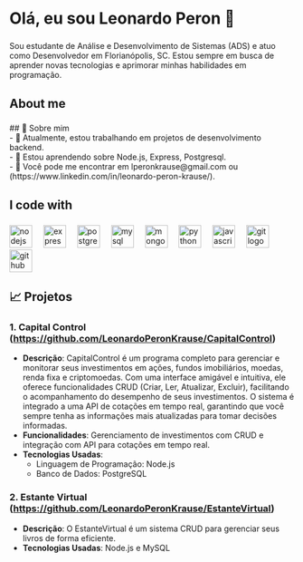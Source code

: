 <h1 align="left">Olá, eu sou Leonardo Peron 👋</h1>

###

<p align="left">Sou estudante de Análise e Desenvolvimento de Sistemas (ADS) e atuo como Desenvolvedor em Florianópolis, SC. Estou sempre em busca de aprender novas tecnologias e aprimorar minhas habilidades em programação.</p>

###

<h2 align="left">About me</h2>

###

<p align="left">## 🚀 Sobre mim<br>- 🔭 Atualmente, estou trabalhando em projetos de desenvolvimento backend.<br>- 🌱 Estou aprendendo sobre Node.js, Express, Postgresql.<br>- 💬 Você pode me encontrar em lperonkrause@gmail.com ou (https://www.linkedin.com/in/leonardo-peron-krause/).</p>

###
<h2 align="left">I code with</h2>

###

<div align="left">
  <img src="https://cdn.jsdelivr.net/gh/devicons/devicon/icons/nodejs/nodejs-original.svg" height="40" alt="nodejs logo"  />
  <img width="12" />
  <img src="https://cdn.jsdelivr.net/gh/devicons/devicon/icons/express/express-original.svg" height="40" alt="express logo"  />
  <img width="12" />
  <img src="https://cdn.jsdelivr.net/gh/devicons/devicon/icons/postgresql/postgresql-original.svg" height="40" alt="postgresql logo"  />
  <img width="12" />
  <img src="https://cdn.jsdelivr.net/gh/devicons/devicon/icons/mysql/mysql-original.svg" height="40" alt="mysql logo"  />
  <img width="12" />
  <img src="https://cdn.jsdelivr.net/gh/devicons/devicon/icons/mongodb/mongodb-original.svg" height="40" alt="mongodb logo"  />
  <img width="12" />
  <img src="https://cdn.jsdelivr.net/gh/devicons/devicon/icons/python/python-original.svg" height="40" alt="python logo"  />
  <img width="12" />
  <img src="https://cdn.jsdelivr.net/gh/devicons/devicon/icons/javascript/javascript-original.svg" height="40" alt="javascript logo"  />
  <img width="12" />
  <img src="https://cdn.jsdelivr.net/gh/devicons/devicon/icons/git/git-original.svg" height="40" alt="git logo"  />
  <img width="12" />
  <img src="https://cdn.jsdelivr.net/gh/devicons/devicon/icons/github/github-original.svg" height="40" alt="github logo"  />
</div>

###

## 📈 Projetos

### 1. Capital Control (https://github.com/LeonardoPeronKrause/CapitalControl)
- **Descrição**: CapitalControl é um programa completo para gerenciar e monitorar seus investimentos em ações, fundos imobiliários, moedas, renda fixa e criptomoedas. Com uma interface amigável e intuitiva, ele oferece funcionalidades CRUD (Criar, Ler, Atualizar, Excluir), facilitando o acompanhamento do desempenho de seus investimentos. O sistema é integrado a uma API de cotações em tempo real, garantindo que você sempre tenha as informações mais atualizadas para tomar decisões informadas.
- **Funcionalidades**: Gerenciamento de investimentos com CRUD e integração com API para cotações em tempo real.
- **Tecnologias Usadas**: 
  - Linguagem de Programação: Node.js
  - Banco de Dados: PostgreSQL

### 2. Estante Virtual (https://github.com/LeonardoPeronKrause/EstanteVirtual)
- **Descrição**: O EstanteVirtual é um sistema CRUD para gerenciar seus livros de forma eficiente.
- **Tecnologias Usadas**: Node.js e MySQL
